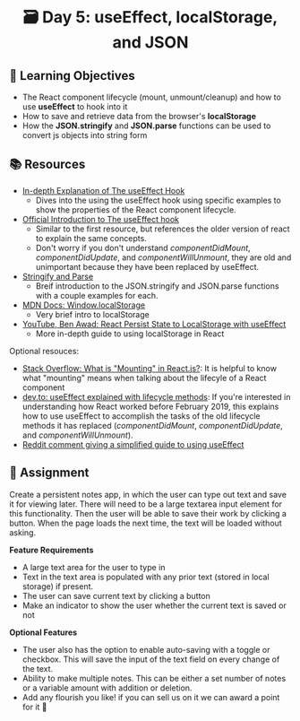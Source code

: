 <h1 align="center">
   🗃 Day 5: useEffect, localStorage, and JSON
</h1>


## 🎯 Learning Objectives

- The React component lifecycle (mount, unmount/cleanup) and how to use **useEffect** to hook into it
- How to save and retrieve data from the browser's **localStorage**
- How the **JSON.stringify** and **JSON.parse** functions can be used to convert js objects into string form

## 📚 Resources

- [In-depth Explanation of The useEffect Hook](https://dev.to/mpodlasin/react-useeffect-hook-explained-in-depth-on-a-simple-example-19ec)
   - Dives into the using the useEffect hook using specific examples to show the properties of the React component lifecycle.
- [Official Introduction to The useEffect hook](https://reactjs.org/docs/hooks-effect.html)
   - Similar to the first resource, but references the older version of react to explain the same concepts.
   - Don't worry if you don't understand _componentDidMount_, _componentDidUpdate_, and _componentWillUnmount_, they are old and unimportant because they have been replaced by useEffect.
- [Stringify and Parse](https://javascript.plainenglish.io/how-to-use-stringify-and-parse-in-javascript-6b637b571a32)
   - Breif introduction to the JSON.stringify and JSON.parse functions with a couple examples for each.
- [MDN Docs: Window.localStorage](https://developer.mozilla.org/en-US/docs/Web/API/Window/localStorage)
   - Very brief intro to localStorage
- [YouTube, Ben Awad: React Persist State to LocalStorage with useEffect](https://www.youtube.com/watch?v=fTP2gi7e3k8)
   - More in-depth guide to using localStorage in React

Optional resouces:
- [Stack Overflow: What is "Mounting" in React.js?](https://stackoverflow.com/questions/31556450/what-is-mounting-in-react-js): It is helpful to know what "mounting" means when talking about the lifecyle of a React component
- [dev.to: useEffect explained with lifecycle methods](https://dev.to/prototyp/react-useeffect-explained-with-lifecycle-methods-296n): If you're interested in understanding how React worked before February 2019, this explains how to use useEffect to accomplish the tasks of the old lifecycle methods it has replaced (_componentDidMount_, _componentDidUpdate_, and _componentWillUnmount_).
- [Reddit comment giving a simplified guide to using useEffect](https://www.reddit.com/r/reactjs/comments/lpkwrh/am_i_the_only_one_who_finds_react_lifecycle_hooks/goc3d2d/)



## 📔 Assignment

Create a persistent notes app, in which the user can type out text and save it for viewing later. There will need to be a large textarea input element for this functionality. Then the user will be able to save their work by clicking a button. When the page loads the next time, the text will be loaded without asking.

**Feature Requirements**

- A large text area for the user to type in
- Text in the text area is populated with any prior text (stored in local storage) if present.
- The user can save current text by clicking a button
- Make an indicator to show the user whether the current text is saved or not

**Optional Features**

- The user also has the option to enable auto-saving with a toggle or checkbox. This will save the input of the text field on every change of the text.
- Ability to make multiple notes. This can be either a set number of notes or a variable amount with addition or deletion.
- Add any flourish you like! if you can sell us on it we can award a point for it 🙂
